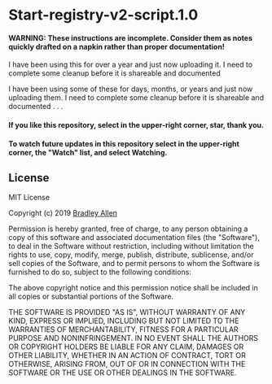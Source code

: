 # Start-registry-v2-script.1.0

#### WARNING: These instructions are incomplete. Consider them as notes quickly drafted on a napkin rather than proper documentation!

I have been using this for over a year and just now uploading it.  I need to complete some cleanup before it is shareable and documented


I have been using some of these for days, months, or years and just now uploading them. I need to complete some cleanup before it is shareable and documented . . .

#### If you like this repository, select in the upper-right corner, star, thank you.
#### To watch future updates in this repository select in the upper-right corner, the "Watch" list, and select Watching.

## License
MIT License

Copyright (c) 2019  [Bradley Allen](https://www.linkedin.com/in/bradleyhallen)

Permission is hereby granted, free of charge, to any person obtaining a copy of this software and associated documentation files (the "Software"), to deal in the Software without restriction, including without limitation the rights to use, copy, modify, merge, publish, distribute, sublicense, and/or sell copies of the Software, and to permit persons to whom the Software is furnished to do so, subject to the following conditions:

The above copyright notice and this permission notice shall be included in all copies or substantial portions of the Software.

THE SOFTWARE IS PROVIDED "AS IS", WITHOUT WARRANTY OF ANY KIND, EXPRESS OR IMPLIED, INCLUDING BUT NOT LIMITED TO THE WARRANTIES OF MERCHANTABILITY, FITNESS FOR A PARTICULAR PURPOSE AND NONINFRINGEMENT. IN NO EVENT SHALL THE AUTHORS OR COPYRIGHT HOLDERS BE LIABLE FOR ANY CLAIM, DAMAGES OR OTHER LIABILITY, WHETHER IN AN ACTION OF CONTRACT, TORT OR OTHERWISE, ARISING FROM, OUT OF OR IN CONNECTION WITH THE SOFTWARE OR THE USE OR OTHER DEALINGS IN THE SOFTWARE.
